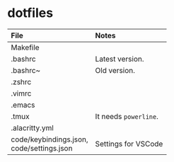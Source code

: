 # dotfiles

|File|Notes|
|:-|:-|
|Makefile||
|.bashrc|Latest version.|
|.bashrc~|Old version.|
|.zshrc||
|.vimrc||
|.emacs||
|.tmux|It needs `powerline`.|
|.alacritty.yml||
|code/keybindings.json,<br>code/settings.json|Settings for VSCode|
